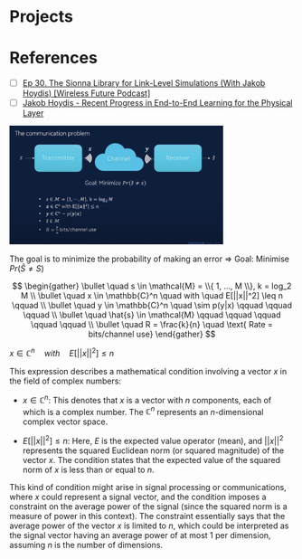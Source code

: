 # Projects



# References

 - [ ] [Ep 30. The Sionna Library for Link-Level Simulations (With Jakob Hoydis) [Wireless Future Podcast]](https://www.youtube.com/watch?v=NcQL9vY3ENA)
 - [ ] [Jakob Hoydis - Recent Progress in End-to-End Learning for the Physical Layer](https://www.youtube.com/watch?v=EPLJzsxReH4)

<img src=images/Jacob-Hoydis-presentation.png width='75%' height='75%' > </img>



The goal is to minimize the probability of making an error =>  Goal: Minimise $Pr( \hat{S} \neq S)$

$$
\begin{gather}
\bullet \quad s \in \mathcal{M} = \\{ 1, ..., M \\}, k = log_2 M \\
\bullet \quad x \in \mathbb{C}^n \quad with \quad E[||x||^2] \leq n \qquad  \\
\bullet \quad y \in \mathbb{C}^n \quad \sim p(y|x) \qquad \qquad \qquad  \\
\bullet \quad \hat{s}  \in \mathcal{M} \qquad \qquad \qquad \qquad \qquad \\
\bullet \quad R = \frac{k}{n} \quad \text{ Rate = bits/channel use}
\end{gather}
$$




$x \in \mathbb{C}^n \quad with \quad E[||x||^2] \leq n$

This expression describes a mathematical condition involving a vector $x$ in the field of complex numbers:

- $x \in \mathbb{C}^n$: This denotes that $x$ is a vector with $n$ components, each of which is a complex number. The $\mathbb{C}^n$ represents an $n$-dimensional complex vector space.

- $E[||x||^2] \leq n$: Here, $E$ is the expected value operator (mean), and $||x||^2$ represents the squared Euclidean norm (or squared magnitude) of the vector $x$. The condition states that the expected value of the squared norm of $x$ is less than or equal to $n$. 

This kind of condition might arise in signal processing or communications, where $x$ could represent a signal vector, and the condition imposes a constraint on the average power of the signal (since the squared norm is a measure of power in this context). The constraint essentially says that the average power of the vector $x$ is limited to $n$, which could be interpreted as the signal vector having an average power of at most 1 per dimension, assuming $n$ is the number of dimensions.
